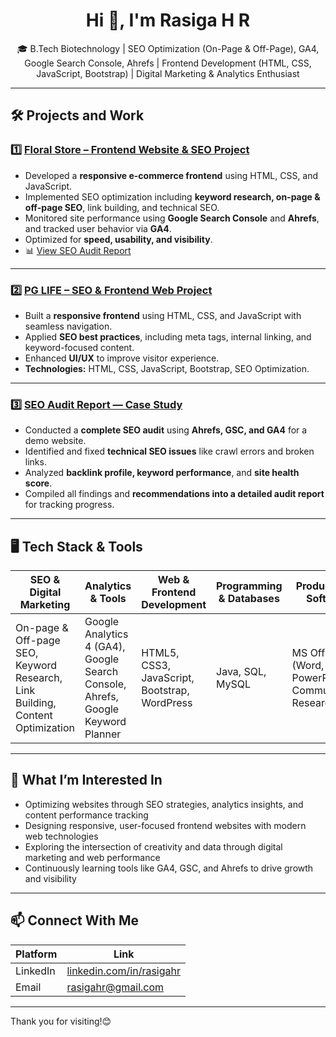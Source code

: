 
<h1 align="center">Hi 👋, I'm Rasiga H R</h1>
<p align="center">🎓 B.Tech Biotechnology | SEO Optimization (On-Page & Off-Page), GA4, Google Search Console, Ahrefs | Frontend Development (HTML, CSS, JavaScript, Bootstrap) | Digital Marketing & Analytics Enthusiast</p>


---

## 🛠️ Projects and Work

### 1️⃣ [Floral Store – Frontend Website & SEO Project](#)  
- Developed a **responsive e-commerce frontend** using HTML, CSS, and JavaScript.  
- Implemented SEO optimization including **keyword research, on-page & off-page SEO**, link building, and technical SEO.  
- Monitored site performance using **Google Search Console** and **Ahrefs**, and tracked user behavior via **GA4**.  
- Optimized for **speed, usability, and visibility**.  
- 📊 [View SEO Audit Report](#)  

---

### 2️⃣ [PG LIFE – SEO & Frontend Web Project](#)  
- Built a **responsive frontend** using HTML, CSS, and JavaScript with seamless navigation.  
- Applied **SEO best practices**, including meta tags, internal linking, and keyword-focused content.  
- Enhanced **UI/UX** to improve visitor experience.  
- **Technologies:** HTML, CSS, JavaScript, Bootstrap, SEO Optimization.  

---

### 3️⃣ [SEO Audit Report — Case Study](#)  
- Conducted a **complete SEO audit** using **Ahrefs, GSC, and GA4** for a demo website.  
- Identified and fixed **technical SEO issues** like crawl errors and broken links.  
- Analyzed **backlink profile, keyword performance**, and **site health score**.  
- Compiled all findings and **recommendations into a detailed audit report** for tracking progress.  

---

## 🖥️ Tech Stack & Tools

| SEO & Digital Marketing                     | Analytics & Tools                          | Web & Frontend Development              | Programming & Databases   | Productivity & Soft Skills         |
|---------------------------------------------|--------------------------------------------|------------------------------------------|----------------------------|------------------------------------|
| On-page & Off-page SEO, Keyword Research, Link Building, Content Optimization | Google Analytics 4 (GA4), Google Search Console, Ahrefs, Google Keyword Planner | HTML5, CSS3, JavaScript, Bootstrap, WordPress | Java, SQL, MySQL | MS Office (Word, Excel, PowerPoint), Communication, Research |


---

## 🎯 What I’m Interested In
- Optimizing websites through SEO strategies, analytics insights, and content performance tracking  
- Designing responsive, user-focused frontend websites with modern web technologies  
- Exploring the intersection of creativity and data through digital marketing and web performance  
- Continuously learning tools like GA4, GSC, and Ahrefs to drive growth and visibility  


---

## 📫 Connect With Me

| Platform   | Link                                      |
|------------|-------------------------------------------|
| LinkedIn   | [linkedin.com/in/rasigahr](https://linkedin.com/in/rasigahr) |
| Email      | rasigahr@gmail.com                    |


---


Thank you for visiting!😊
